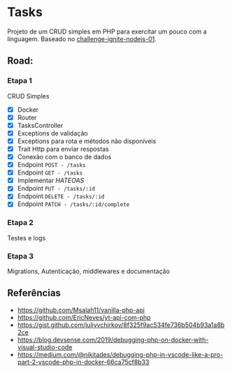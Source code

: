 # Tasks


Projeto de um CRUD simples em PHP para exercitar um pouco com a linguagem. 
Baseado no [challenge-ignite-nodejs-01](https://github.com/pliniohavila/challenge-ignite-nodejs-01).


## Road:

### Etapa 1
CRUD Simples

- [x] Docker
- [x] Router
- [x] TasksController
- [x] Exceptions de validação
- [x] Exceptions para rota e métodos não disponíveis 
- [x] Trait Http para enviar respostas 
- [x] Conexão com o banco de dados 
- [x] Endpoint `POST - /tasks`
- [x] Endpoint `GET - /tasks`
- [x] Implementar *HATEOAS*
- [x] Endpoint `PUT - /tasks/:id`
- [x] Endpoint `DELETE - /tasks/:id`
- [x] Endpoint `PATCH - /tasks/:id/complete`

### Etapa 2
Testes e logs


### Etapa 3
Migrations, Autenticação, middlewares e documentação 


## Referências
- https://github.com/Msalah11/vanilla-php-api
- https://github.com/EricNeves/yt-api-com-php
- https://gist.github.com/juliyvchirkov/8f325f9ac534fe736b504b93a1a8b2ce
- https://blog.devsense.com/2019/debugging-php-on-docker-with-visual-studio-code
- https://medium.com/@nikitades/debugging-php-in-vscode-like-a-pro-part-2-vscode-php-in-docker-66ca75cf8b33